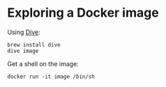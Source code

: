 # Exploring a Docker image

Using [Dive](https://github.com/wagoodman/dive):

```
brew install dive
dive image
```

Get a shell on the image:

```
docker run -it image /bin/sh
```

